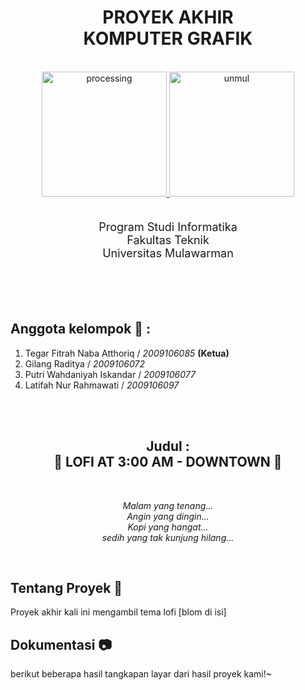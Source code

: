 <div align="center">
    <h1>PROYEK AKHIR<br><b>KOMPUTER GRAFIK</b></h1><br>
    <div>
        <a href="https://processing.org/">
            <img src="https://processing.org/favicon.svg?v=0f0dee6220d6f6497709adb2b39b429a" alt="processing" height="200">
        </a>
        <a href="https://unmul.ac.id/">
            <img src="https://upload.wikimedia.org/wikipedia/id/8/83/Unmul_logo_low.svg" alt="unmul" height="200">
        </a>
    </div>
</div>
<br>
<div align="center">
    <p style="font-size: 18px;">
        Program Studi Informatika<br>
        Fakultas Teknik<br>
        Universitas Mulawarman
    </p>
</div>
<br><br><br>

## Anggota kelompok 👤 :
1. Tegar Fitrah Naba Atthoriq / _2009106085_ **(Ketua)**
2. Gilang Raditya / _2009106072_
3. Putri Wahdaniyah Iskandar / _2009106077_
4. Latifah Nur Rahmawati / _2009106097_

<br><br>
<div align="center">
    <h2>Judul : <br><b>🎵 LOFI AT 3:00 AM - DOWNTOWN 🏢</b></h2>
    <br>
    <p>
        <i>
            Malam yang tenang...<br>
            Angin yang dingin...<br>
            Kopi yang hangat...<br>
            sedih yang tak kunjung hilang...<br>
        </i>
    </p>
</div>
<br>

## Tentang Proyek 👋
Proyek akhir kali ini mengambil tema lofi [blom di isi]

## Dokumentasi 📷
berikut beberapa hasil tangkapan layar dari hasil proyek kami!~
